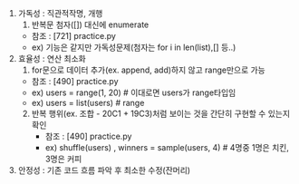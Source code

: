 1. 가독성 : 직관적작명, 개행  
   1. 반복문 첨자([]) 대신에 enumerate
    - 참조 : [721] practice.py
    - ex) 기능은 같지만 가독성문제(첨자는 for i in len(list),[] 등..)
2. 효율성 : 연산 최소화 
   1. for문으로 데이터 추가(ex. append, add)하지 않고 range만으로 가능
    - 참조 : [490] practice.py
    - ex) users = range(1, 20)  # 이대로면 users가 range타입임
    - ex) users = list(users)  # range
   2. 반복 행위(ex. 조합 - 20C1 + 19C3)처럼 보이는 것을 간단히 구현할 수 있는지 확인
       - 참조 : [490] practice.py
       - ex) shuffle(users) , winners = sample(users, 4)  # 4명중 1명은 치킨, 3명은 커피
3. 안정성 : 기존 코드 흐름 파악 후 최소한 수정(잔머리)


